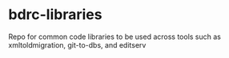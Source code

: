 # bdrc-libraries
Repo for common code libraries to be used across tools such as xmltoldmigration, git-to-dbs, and editserv
